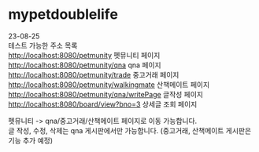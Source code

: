 # mypetdoublelife

23-08-25  
테스트 가능한 주소 목록  
<http://localhost:8080/petmunity> 펫뮤니티 페이지  
<http://localhost:8080/petmunity/qna> qna 페이지  
<http://localhost:8080/petmunity/trade> 중고거래 페이지  
<http://localhost:8080/petmunity/walkingmate> 산책메이트 페이지  
<http://localhost:8080/petmunity/qna/writePage> 글작성 페이지  
<http://localhost:8080/board/view?bno=3> 상세글 조회 페이지

펫뮤니티 -> qna/중고거래/산책메이트 페이지로 이동 가능합니다.   
글 작성, 수정, 삭제는 qna 게시판에서만 가능합니다. (중고거래, 산책메이트 게시판은 기능 추가 예정)